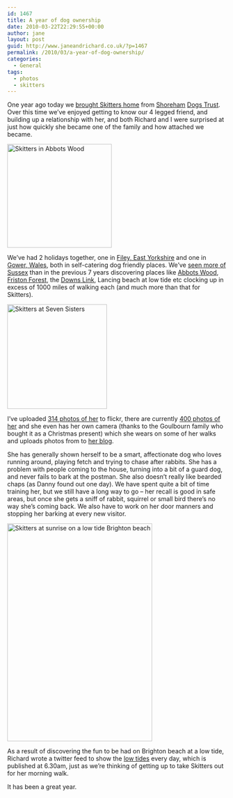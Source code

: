 ```yaml
---
id: 1467
title: A year of dog ownership
date: 2010-03-22T22:29:55+00:00
author: jane
layout: post
guid: http://www.janeandrichard.co.uk/?p=1467
permalink: /2010/03/a-year-of-dog-ownership/
categories:
  - General
tags:
  - photos
  - skitters
---
```

One year ago today we [brought Skitters home](http://www.janeandrichard.co.uk/2009/03/introducing_skitters/) from [Shoreham](http://www.dogstrust.org.uk/rehoming/searchcentres/shoreham/default.aspx) [Dogs Trust](http://www.dogstrust.org.uk/). Over this time we&#8217;ve enjoyed getting to know our 4 legged friend, and building up a relationship with her, and both Richard and I were surprised at just how quickly she became one of the family and how attached we became.

[<img src="http://farm3.static.flickr.com/2636/3708350458_de3eb328e9_m.jpg" alt="Skitters in Abbots Wood" width="240" height="238" />](http://www.flickr.com/photos/janed/3708350458/ "Skitters in Abbots Wood by Jane Dallaway, on Flickr")

We&#8217;ve had 2 holidays together, one in [Filey, East Yorkshire](http://www.janeandrichard.co.uk/2010/02/a-week-in-filey-july-2009/) and one in [Gower, Wales](http://www.janeandrichard.co.uk/2010/02/a-week-in-gower/), both in self-catering dog friendly places. We&#8217;ve [seen more of Sussex](http://www.janeandrichard.co.uk/2010/01/sussex/) than in the previous 7 years discovering places like [Abbots Wood](http://www.forestry.gov.uk/website/Recreation.nsf/LUwebdocsBykey/EnglandEastSussexAbbotsWood), [Friston Forest](http://www.forestry.gov.uk/website/Recreation.nsf/LUWebDocsByKey/EnglandEastSussexNoForestFristonForest), the [Downs Link](http://en.wikipedia.org/wiki/Downs_Link), Lancing beach at low tide etc clocking up in excess of 1000 miles of walking each (and much more than that for Skitters).

[<img src="http://farm4.static.flickr.com/3531/3885119468_b3f9dec522_m.jpg" alt="Skitters at Seven Sisters" width="229" height="240" />](http://www.flickr.com/photos/janed/3885119468/ "Skitters at Seven Sisters by Jane Dallaway, on Flickr")

I&#8217;ve uploaded [314 photos of her](http://www.flickr.com/photos/janed/tags/skitters/) to flickr, there are currently [400 photos of her](http://www.flickr.com/people/doggaway/photosof/) and she even has her own camera (thanks to the Goulbourn family who bought it as a Christmas present) which she wears on some of her walks and uploads photos from to [her blog](http://skitters.dallaway.com/).

She has generally shown herself to be a smart, affectionate dog who loves running around, playing fetch and trying to chase after rabbits. She has a problem with people coming to the house, turning into a bit of a guard dog, and never fails to bark at the postman. She also doesn&#8217;t really like bearded chaps (as Danny found out one day). We have spent quite a bit of time training her, but we still have a long way to go &#8211; her recall is good in safe areas, but once she gets a sniff of rabbit, squirrel or small bird there&#8217;s no way she&#8217;s coming back. We also have to work on her door manners and stopping her barking at every new visitor.

[<img src="http://farm3.static.flickr.com/2773/4114326101_edaaf9dee0.jpg" alt="Skitters at sunrise on a low tide Brighton beach" width="333" height="500" />](http://www.flickr.com/photos/janed/4114326101/ "Skitters at sunrise on a low tide Brighton beach by Jane Dallaway, on Flickr")

As a result of discovering the fun to be had on Brighton beach at a low tide, Richard wrote a twitter feed to show the [low tides](http://twitter.com/brightontide) every day, which is published at 6.30am, just as we&#8217;re thinking of getting up to take Skitters out for her morning walk.

It has been a great year.